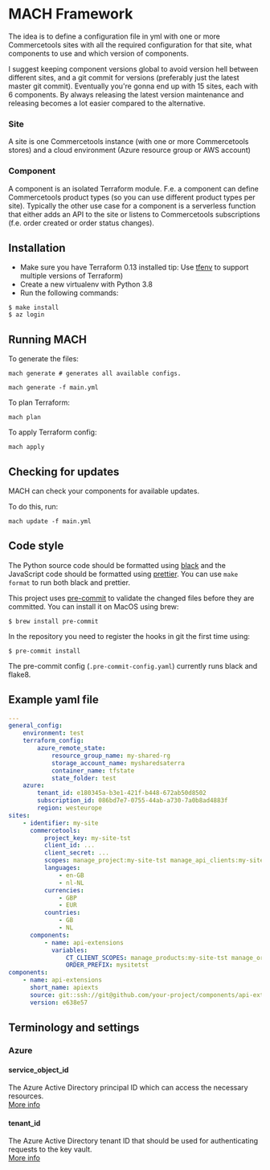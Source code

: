 # MACH Framework

The idea is to define a configuration file in yml with one or more Commercetools
sites with all the required configuration for that site, what components to use
and which version of components. 

I suggest keeping component versions global to avoid version hell between
different sites, and a git commit for versions (preferably just the latest
master git commit). Eventually you're gonna end up with 15 sites, each with 6
components. By always releasing the latest version maintenance and releasing
becomes a lot easier compared to the alternative.


### Site
A site is one Commercetools instance (with one or more Commercetools stores) and
a cloud environment (Azure resource group or AWS account)

### Component
A component is an isolated Terraform module. F.e. a component can define
Commercetools product types (so you can use different product types per site).
Typically the other use case for a component is a serverless function that
either adds an API to the site or listens to Commercetools subscriptions (f.e.
order created or order status changes).

## Installation

- Make sure you have Terraform 0.13 installed 
tip: Use [tfenv](https://github.com/tfutils/tfenv) to support multiple versions of Terraform)
- Create a new virtualenv with Python 3.8
- Run the following commands:

```
$ make install
$ az login
``` 
 

## Running MACH

To generate the files:

`mach generate # generates all available configs.` 

`mach generate -f main.yml`

To plan Terraform:

`mach plan`

To apply Terraform config:

`mach apply`

## Checking for updates

MACH can check your components for available updates.

To do this, run:

`mach update -f main.yml`


## Code style
The Python source code should be formatted using
[black](https://github.com/python/black) and the JavaScript code should be
formatted using [prettier](https://prettier.io/). You can use `make format`
to run both black and prettier.

This project uses [pre-commit](https://pre-commit.com) to validate the changed
files before they are committed. You can install it on MacOS using brew:

    $ brew install pre-commit

In the repository you need to register the hooks in git the first time using:

    $ pre-commit install

The pre-commit config (`.pre-commit-config.yaml`) currently runs black and
flake8.

## Example yaml file

```yaml
---
general_config:
    environment: test
    terraform_config:
        azure_remote_state:
            resource_group_name: my-shared-rg
            storage_account_name: mysharedsaterra
            container_name: tfstate
            state_folder: test
    azure:
        tenant_id: e180345a-b3e1-421f-b448-672ab50d8502
        subscription_id: 086bd7e7-0755-44ab-a730-7a0b8ad4883f
        region: westeurope
sites:
    - identifier: my-site
      commercetools:
          project_key: my-site-tst
          client_id: ...
          client_secret: ...
          scopes: manage_project:my-site-tst manage_api_clients:my-site-tst view_api_clients:my-site-tst
          languages:
              - en-GB
              - nl-NL
          currencies:
              - GBP
              - EUR
          countries:
              - GB
              - NL
      components:
          - name: api-extensions
            variables:
                CT_CLIENT_SCOPES: manage_products:my-site-tst manage_orders:my-site-tst
                ORDER_PREFIX: mysitetst
components:
    - name: api-extensions
      short_name: apiexts
      source: git::ssh://git@github.com/your-project/components/api-extensions-component.git//terraform
      version: e638e57
```

## Terminology and settings

### Azure

#### service_object_id
The Azure Active Directory principal ID which can access the necessary resources.  
[More info](https://docs.microsoft.com/en-us/azure/active-directory/develop/app-objects-and-service-principals#service-principal-object)

#### tenant_id
The Azure Active Directory tenant ID that should be used for authenticating requests to the key vault.  
[More info](https://docs.microsoft.com/en-us/azure/active-directory/develop/authentication-scenarios#tenants)